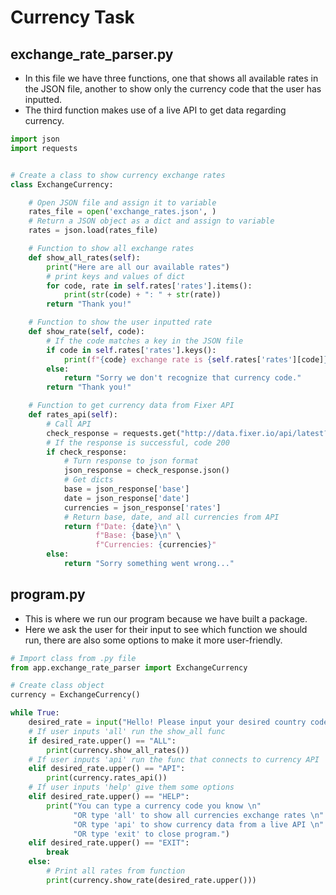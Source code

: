 # Currency Task

<h2>exchange_rate_parser.py</h2>

- In this file we have three functions, one that shows all available rates in the JSON file, another to show only the currency code that the user has inputted.
- The third function makes use of a live API to get data regarding currency.
```python
import json
import requests


# Create a class to show currency exchange rates
class ExchangeCurrency:

    # Open JSON file and assign it to variable
    rates_file = open('exchange_rates.json', )
    # Return a JSON object as a dict and assign to variable
    rates = json.load(rates_file)

    # Function to show all exchange rates
    def show_all_rates(self):
        print("Here are all our available rates")
        # print keys and values of dict
        for code, rate in self.rates['rates'].items():
            print(str(code) + ": " + str(rate))
        return "Thank you!"

    # Function to show the user inputted rate
    def show_rate(self, code):
        # If the code matches a key in the JSON file
        if code in self.rates['rates'].keys():
            print(f"{code} exchange rate is {self.rates['rates'][code]}")
        else:
            return "Sorry we don't recognize that currency code."
        return "Thank you!"

    # Function to get currency data from Fixer API
    def rates_api(self):
        # Call API
        check_response = requests.get("http://data.fixer.io/api/latest?access_key=f1e83da1e71ebd3966749e7d2472fa68")
        # If the response is successful, code 200
        if check_response:
            # Turn response to json format
            json_response = check_response.json()
            # Get dicts
            base = json_response['base']
            date = json_response['date']
            currencies = json_response['rates']
            # Return base, date, and all currencies from API
            return f"Date: {date}\n" \
                   f"Base: {base}\n" \
                   f"Currencies: {currencies}"
        else:
            return "Sorry something went wrong..."
```
<h2>program.py</h2>

- This is where we run our program because we have built a package. 
- Here we ask the user for their input to see which function we should run, there are also some options to make it more user-friendly.
```python
# Import class from .py file
from app.exchange_rate_parser import ExchangeCurrency

# Create class object
currency = ExchangeCurrency()

while True:
    desired_rate = input("Hello! Please input your desired country code (type 'help' for options):  ")
    # If user inputs 'all' run the show_all func
    if desired_rate.upper() == "ALL":
        print(currency.show_all_rates())
    # If user inputs 'api' run the func that connects to currency API
    elif desired_rate.upper() == "API":
        print(currency.rates_api())
    # If user inputs 'help' give them some options
    elif desired_rate.upper() == "HELP":
        print("You can type a currency code you know \n"
              "OR type 'all' to show all currencies exchange rates \n"
              "OR type 'api' to show currency data from a live API \n"
              "OR type 'exit' to close program.")
    elif desired_rate.upper() == "EXIT":
        break
    else:
        # Print all rates from function
        print(currency.show_rate(desired_rate.upper()))
```
